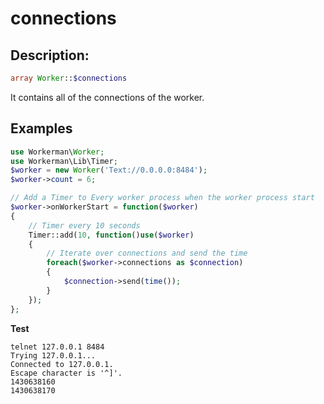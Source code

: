 # connections
## Description:
```php
array Worker::$connections
```

It contains all of the connections of the worker.


## Examples

```php
use Workerman\Worker;
use Workerman\Lib\Timer;
$worker = new Worker('Text://0.0.0.0:8484');
$worker->count = 6;

// Add a Timer to Every worker process when the worker process start
$worker->onWorkerStart = function($worker)
{
    // Timer every 10 seconds
    Timer::add(10, function()use($worker)
    {
        // Iterate over connections and send the time
        foreach($worker->connections as $connection)
        {
            $connection->send(time());
        }
    });
};
```

**Test**

```shell
telnet 127.0.0.1 8484
Trying 127.0.0.1...
Connected to 127.0.0.1.
Escape character is '^]'.
1430638160
1430638170
```
